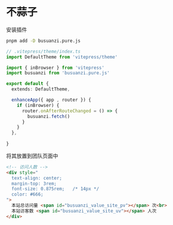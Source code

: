# 不蒜子

<update />

<Linkcard url="https://vitepress.yiov.top/" title="Vitepress中文搭建教程" description="本文参考至：VitePress快速上手中文教程，在其基础上略作修改" logo="https://vitepress.yiov.top/logo.png"/>

安装插件
```sh
pnpm add -D busuanzi.pure.js
```
```ts
// .vitepress/theme/index.ts
import DefaultTheme from 'vitepress/theme'

import { inBrowser } from 'vitepress'
import busuanzi from 'busuanzi.pure.js'

export default {
  extends: DefaultTheme,

  enhanceApp({ app , router }) {
    if (inBrowser) {
      router.onAfterRouteChanged = () => {
        busuanzi.fetch()
      }
    }
  },
  
}
```

将其放置到团队页面中
```html
<!-- 访问人数 -->
<div style="
  text-align: center;
  margin-top: 3rem;
  font-size: 0.875rem;   /* 14px */
  color: #666;
">
  本站总访问量 <span id="busuanzi_value_site_pv"></span> 次<br>
  本站访客数 <span id="busuanzi_value_site_uv"></span> 人次
</div>
```